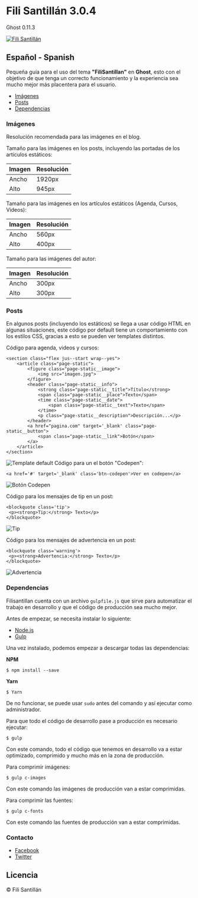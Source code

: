 # Fili Santillán 3.0.4
Ghost 0.11.3

<a href="https://filisantillan.com"><img src="https://s-media-cache-ak0.pinimg.com/originals/b8/66/46/b86646fcffb185b5b56009475794684c.jpg" alt="Fili Santillán" /></a>

## Español - Spanish
Pequeña guía para el uso del tema **"FiliSantillan"** en **Ghost**, esto con el objetivo de que tenga un correcto funcionamiento y la experiencia sea mucho mejor más placentera para el usuario.

* [Imágenes](#im%C3%A1genes)
* [Posts](#posts)
* [Dependencias](#dependencias)

### Imágenes
Resolución recomendada para las imágenes en el blog.

Tamaño para las imágenes en los posts, incluyendo las portadas de los artículos estáticos:

| Imagen        | Resolución    |
| ------------- | ------------- |
| Ancho         | 1920px        |
| Alto          | 945px         |

Tamaño para las imágenes en los artículos estáticos (Agenda, Cursos, Videos):

| Imagen        | Resolución    |
| ------------- | ------------- |
| Ancho         | 560px         |
| Alto          | 400px         |

Tamaño para las imágenes del autor:

| Imagen        | Resolución    |
| ------------- | ------------- |
| Ancho         | 300px         |
| Alto          | 300px         |

### Posts
En algunos posts (incluyendo los estáticos) se llega a usar código HTML en algunas situaciones, este código por default tiene un comportamiento con los estilos CSS, gracias a esto se pueden ver templates distintos.

Código para agenda, videos y cursos:
```
<section class="flex jus--start wrap--yes">
    <article class="page-static">
        <figure class="page-static__image">
            <img src="imagen.jpg">
        </figure>
        <header class="page-static__info">
            <strong class="page-static__title">Título</strong>
            <span class="page-static__place">Texto</span>
            <time class="page-static__date">
                <span class="page-static__text">Texto</span>
            </time>
            <p class="page-static__description">Descripción...</p>
        </header>
        <a href="pagina.com" target='_blank' class="page-static__button">
            <span class="page-static__link">Botón</span>
        </a>
    </article>
</section>
```

![Template default](https://s-media-cache-ak0.pinimg.com/originals/5a/13/d8/5a13d80e88dc7abe720529522c4e3adf.png)
Código para un el botón "Codepen":
```
<a href='#' target='_blank' class='btn-codepen'>Ver en codepen</a>
```

![Botón Codepen](https://s-media-cache-ak0.pinimg.com/originals/84/85/5f/84855f410b82280f3d3256fcfc5d357d.png)

Código para los mensajes de tip en un post:
```
<blockquote class='tip'>
 <p><strong>Tip:</strong> Texto</p>
</blockquote>
```

![Tip](https://s-media-cache-ak0.pinimg.com/originals/30/2a/f1/302af1274d68e41fcd549e4538f78ecf.png)

Código para los mensajes de advertencia en un post:
```
<blockquote class='warning'>
 <p><strong>Advertencia:</strong> Texto</p>
</blockquote>
```

![Advertencia](https://s-media-cache-ak0.pinimg.com/originals/ba/54/df/ba54dfb4e1c57fa17830150d90de112b.png)

### Dependencias
Filisantillan cuenta con un archivo `gulpfile.js` que sirve para automatizar el trabajo en desarrollo y que el código de producción sea mucho mejor.

Antes de empezar, se necesita instalar lo siguiente:
* [Node.js](https://nodejs.org/es/)
* [Gulp](http://gulpjs.com/)

Una vez instalado, podemos empezar a descargar todas las dependencias:

**NPM**
```
$ npm install --save
```

**Yarn**
```
$ Yarn
```

De no funcionar, se puede usar `sudo` antes del comando y así ejecutar como administrador.

Para que todo el código de desarrollo pase a producción es necesario ejecutar:
```
$ gulp
```

Con este comando, todo el código que tenemos en desarrollo va a estar optimizado, comprimido y mucho más en la zona de producción.

Para comprimir imágenes:
```
$ gulp c-images
```

Con este comando las imágenes de producción van a estar comprimidas.

Para comprimir las fuentes:
```
$ gulp c-fonts
```

Con este comando las fuentes de producción van a estar comprimidas.

### Contacto

* [Facebook](https://www.facebook.com/FiliSantillanMX)
* [Twitter](https://twitter.com/FiliMX)

## Licencia
© Fili Santillán
